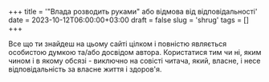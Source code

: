 +++
title = '"Влада розводить руками" або відмова від відповідальності'
date = 2023-10-12T06:00:00+03:00
draft = false
slug = 'shrug'
tags = []
+++

Все що ти знайдеш на цьому сайті цілком і повністю являється особистою думкою та/або досвідом автора. Користатися тим чи ні, яким чином і в якому обсязі - виключно на совісті читача, який, власне, і несе відповідальність за власне життя і здоров'я.
